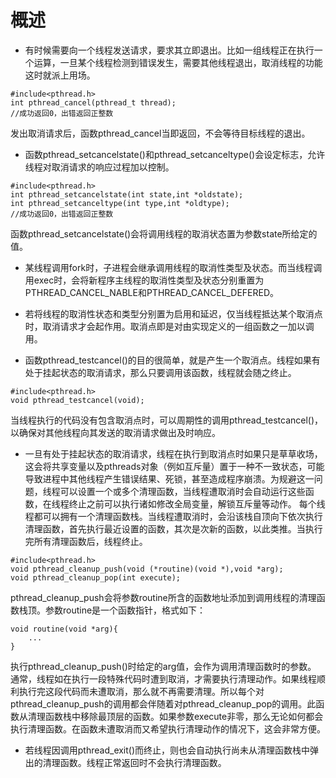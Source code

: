 # 概述
- 有时候需要向一个线程发送请求，要求其立即退出。比如一组线程正在执行一个运算，一旦某个线程检测到错误发生，需要其他线程退出，取消线程的功能这时就派上用场。
```
#include<pthread.h>
int pthread_cancel(pthread_t thread);
//成功返回0，出错返回正整数
```
发出取消请求后，函数pthread_cancel当即返回，不会等待目标线程的退出。

- 函数pthread_setcancelstate()和pthread_setcanceltype()会设定标志，允许线程对取消请求的响应过程加以控制。
```
#include<pthread.h>
int pthread_setcancelstate(int state,int *oldstate);
int pthread_setcanceltype(int type,int *oldtype);
//成功返回0，出错返回正整数
```
函数pthread_setcancelstate()会将调用线程的取消状态置为参数state所给定的值。

- 某线程调用fork时，子进程会继承调用线程的取消性类型及状态。而当线程调用exec时，会将新程序主线程的取消性类型及状态分别重置为PTHREAD_CANCEL_NABLE和PTHREAD_CANCEL_DEFERED。

- 若将线程的取消性状态和类型分别置为启用和延迟，仅当线程抵达某个取消点时，取消请求才会起作用。取消点即是对由实现定义的一组函数之一加以调用。

- 函数pthread_testcancel()的目的很简单，就是产生一个取消点。线程如果有处于挂起状态的取消请求，那么只要调用该函数，线程就会随之终止。
```
#include<pthread.h>
void pthread_testcancel(void);
```
当线程执行的代码没有包含取消点时，可以周期性的调用pthread_testcancel()，以确保对其他线程向其发送的取消请求做出及时响应。

- 一旦有处于挂起状态的取消请求，线程在执行到取消点时如果只是草草收场，这会将共享变量以及pthreads对象（例如互斥量）置于一种不一致状态，可能导致进程中其他线程产生错误结果、死锁，甚至造成程序崩溃。为规避这一问题，线程可以设置一个或多个清理函数，当线程遭取消时会自动运行这些函数，在线程终止之前可以执行诸如修改全局变量，解锁互斥量等动作。
每个线程都可以拥有一个清理函数栈。当线程遭取消时，会沿该栈自顶向下依次执行清理函数，首先执行最近设置的函数，其次是次新的函数，以此类推。当执行完所有清理函数后，线程终止。
```
#include<pthread.h>
void pthread_cleanup_push(void (*routine)(void *),void *arg);
void pthread_cleanup_pop(int execute);

```
pthread_cleanup_push会将参数routine所含的函数地址添加到调用线程的清理函数栈顶。参数routine是一个函数指针，格式如下：
```
void routine(void *arg){
	...
}
```
执行pthread_cleanup_push()时给定的arg值，会作为调用清理函数时的参数。
通常，线程如在执行一段特殊代码时遭到取消，才需要执行清理动作。如果线程顺利执行完这段代码而未遭取消，那么就不再需要清理。所以每个对pthread_cleanup_push的调用都会伴随着对pthread_cleanup_pop的调用。此函数从清理函数栈中移除最顶层的函数。如果参数execute非零，那么无论如何都会执行清理函数。在函数未遭取消而又希望执行清理动作的情况下，这会非常方便。

- 若线程因调用pthread_exit()而终止，则也会自动执行尚未从清理函数栈中弹出的清理函数。线程正常返回时不会执行清理函数。
